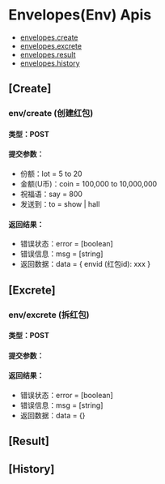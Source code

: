 # Envelopes(Env) Apis

- [envelopes.create](#create)
- [envelopes.excrete](#excrete)
- [envelopes.result](#result)
- [envelopes.history](#history)

## [Create]

### env/create (创建红包)

#### 类型：POST
#### 提交参数：
- 份额：lot = 5 to 20
- 金额(U币)：coin = 100,000 to 10,000,000
- 祝福语：say = 800
- 发送到：to = show | hall

#### 返回结果：
- 错误状态：error = [boolean]
- 错误信息：msg = [string]
- 返回数据：data = { envid (红包id): xxx }

## [Excrete]

### env/excrete (拆红包)

#### 类型：POST
#### 提交参数：

#### 返回结果：
- 错误状态：error = [boolean]
- 错误信息：msg = [string]
- 返回数据：data = {}

## [Result]

## [History]
